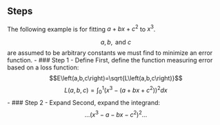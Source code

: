 ## Steps
The following example is for fitting $a+bx+c^2$ to $x^3$.

$$a,b,\text{ and }c$$ are assumed to be arbitrary constants we must find to minimize an error function.
	- ### Step 1 - Define
	  First, define the function measuring error based on a loss function:
	  $$E\left(a,b,c\right)=\sqrt{L\left(a,b,c\right)}$$
	  $$L\left(a,b,c\right)=\int_0^1\left(x^3-\left(a+bx+c^2\right)\right)^2dx$$
	- ### Step 2 - Expand
	  Second, expand the integrand:
	  $$\ldots\left(x^3-a-bx-c^2\right)^2\ldots$$